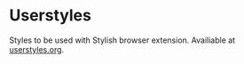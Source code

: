 # Userstyles
Styles to be used with Stylish browser extension. Availiable at [userstyles.org](https://userstyles.org/358635).
